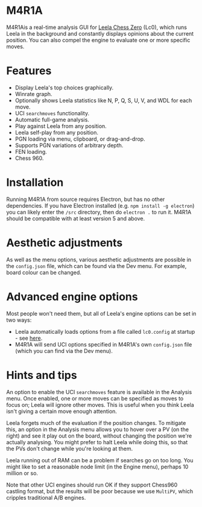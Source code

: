 # M4R1A

M4R1Ais a real-time analysis GUI for [Leela Chess Zero](http://lczero.org/play/quickstart/) (Lc0), which runs Leela in the background and constantly displays opinions about the current position. You can also compel the engine to evaluate one or more specific moves. 

# Features

* Display Leela's top choices graphically.
* Winrate graph.
* Optionally shows Leela statistics like N, P, Q, S, U, V, and WDL for each move.
* UCI `searchmoves` functionality.
* Automatic full-game analysis.
* Play against Leela from any position.
* Leela self-play from any position.
* PGN loading via menu, clipboard, or drag-and-drop.
* Supports PGN variations of arbitrary depth.
* FEN loading.
* Chess 960.

# Installation

Running M4R1A from source requires Electron, but has no other dependencies. 
If you have Electron installed (e.g. `npm install -g electron`) you can likely enter the `/src` directory, then do `electron .` to run it. 
M4R1A should be compatible with at least version 5 and above.

# Aesthetic adjustments

As well as the menu options, various aesthetic adjustments are possible in the `config.json` file, which can be found via the Dev menu. For example, board colour can be changed.

# Advanced engine options

Most people won't need them, but all of Leela's engine options can be set in two ways:

* Leela automatically loads options from a file called `lc0.config` at startup - see [here](https://lczero.org/play/configuration/flags/#config-file).
* M4R1A will send UCI options specified in M4R1A's own `config.json` file (which you can find via the Dev menu).

# Hints and tips

An option to enable the UCI `searchmoves` feature is available in the Analysis menu. 
Once enabled, one or more moves can be specified as moves to focus on; 
Leela will ignore other moves. 
This is useful when you think Leela isn't giving a certain move enough attention.

Leela forgets much of the evaluation if the position changes. 
To mitigate this, an option in the Analysis menu allows you to hover over a PV (on the right) and see it play out on the board, without changing the position we're actually analysing. 
You might prefer to halt Leela while doing this, so that the PVs don't change while you're looking at them.

Leela running out of RAM can be a problem if searches go on too long.
You might like to set a reasonable node limit (in the Engine menu), perhaps 10 million or so.

Note that other UCI engines should run OK if they support Chess960 castling format, but the results will be poor because we use `MultiPV`, which cripples traditional A/B engines.